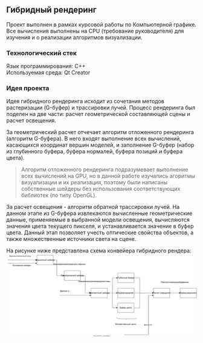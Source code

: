 ## Гибридный рендеринг

Проект выполнен в рамках курсовой работы по Компьютерной графике.
Все вычисления выполнены на CPU (требование руководителя) для изучения и о реализации алгоритмов визуализации.

### Технологический стек
Язык программирования: С++  
Используемая среда: Qt Creator

### Идея проекта
Идея гибридного рендеринга исходит из сочетания методов растеризации (G-буфер) и трассировки лучей.
Процесс рендеринга был поделен на две части: расчет геометрической составляющей сцены и расчет освещения.

За геометрический расчет отчечает алгоритм отложенного рендеринга (алгоритм G-буфера). В него входят выполнение всех вычислений, касающихся координат вершин моделей, и заполнение G-буфер (набор из глубинного буфера, буфера нормалей, буфера позиций и буфера цвета).
> Алгоритм отложенного рендеринга подразумевает выполнение всех вычислений на GPU, но в данной работе изучались агоритмы визуализации и их реализация, поэтому были написаны собственные шейдеры без использования соответствующих библиотек (по типу OpenGL).

За расчет освещения - алгоритм обратной трассировки лучей. На данном этапе из G-буфера извлекаются вычисленные геометрические данные, применяемые в выбранной модели освещения, вычисляются значения цвета текущего пикселя, и устанавливается значение в буфер цвета. Данный этап позволяет учесть оптические свойства объектов, а также множественные источники света на сцене.

На рисунке ниже представлена схема конвейера гибридного рендера:
![SVG Image](img/conv.svg)
